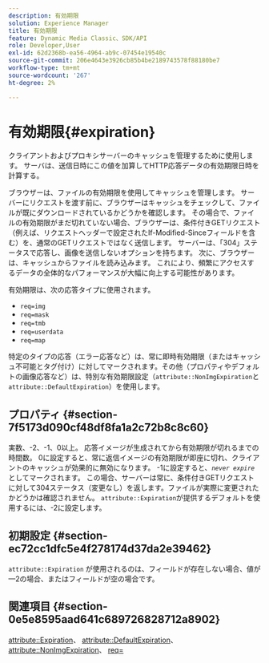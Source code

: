 ```yaml
---
description: 有効期限
solution: Experience Manager
title: 有効期限
feature: Dynamic Media Classic、SDK/API
role: Developer,User
exl-id: 62d2368b-ea56-4964-ab9c-07454e19540c
source-git-commit: 206e4643e3926cb85b4be2189743578f88180be7
workflow-type: tm+mt
source-wordcount: '267'
ht-degree: 2%

---
```


# 有効期限{#expiration}

クライアントおよびプロキシサーバーのキャッシュを管理するために使用します。 サーバは、送信日時にこの値を加算してHTTP応答データの有効期限日時を計算する。

ブラウザーは、ファイルの有効期限を使用してキャッシュを管理します。 サーバーにリクエストを渡す前に、ブラウザーはキャッシュをチェックして、ファイルが既にダウンロードされているかどうかを確認します。 その場合で、ファイルの有効期限がまだ切れていない場合、ブラウザーは、条件付きGETリクエスト（例えば、リクエストヘッダーで設定されたIf-Modified-Sinceフィールドを含む）を、通常のGETリクエストではなく送信します。 サーバーは、「304」ステータスで応答し、画像を送信しないオプションを持ちます。 次に、ブラウザーは、キャッシュからファイルを読み込みます。 これにより、頻繁にアクセスするデータの全体的なパフォーマンスが大幅に向上する可能性があります。

有効期限は、次の応答タイプに使用されます。

* `req=img`
* `req=mask`
* `req=tmb`
* `req=userdata`
* `req=map`

特定のタイプの応答（エラー応答など）は、常に即時有効期限（またはキャッシュ不可能とタグ付け）に対してマークされます。その他（プロパティやデフォルトの画像応答など）は、特別な有効期限設定（`attribute::NonImgExpiration`と`attribute::DefaultExpiration`）を使用します。

## プロパティ {#section-7f5173d090cf48df8fa1a2c72b8c8c60}

実数、-2、-1、0以上。 応答イメージが生成されてから有効期限が切れるまでの時間数。 0に設定すると、常に返信イメージの有効期限が即座に切れ、クライアントのキャッシュが効果的に無効になります。 -1に設定すると、*`never expire`*&#x200B;としてマークされます。 この場合、サーバーは常に、条件付きGETリクエストに対して304ステータス（変更なし）を返します。ファイルが実際に変更されたかどうかは確認されません。 `attribute::Expiration`が提供するデフォルトを使用するには、-2に設定します。

## 初期設定 {#section-ec72cc1dfc5e4f278174d37da2e39462}

`attribute::Expiration` が使用されるのは、フィールドが存在しない場合、値が —2の場合、またはフィールドが空の場合です。

## 関連項目 {#section-0e5e8595aad641c689726828712a8902}

[attribute::Expiration](../../../../../../is-api/image-catalog/image-serving-api-ref/c-image-catalog-reference/c-attributes-reference/r-expiration.md#reference-a0bf4686425d4e00b8014c4950fb62b7)、 [attribute::DefaultExpiration](../../../../../../is-api/image-catalog/image-serving-api-ref/c-image-catalog-reference/c-attributes-reference/r-defaultexpiration.md#reference-0526166fab654fceb243b75d1ea4f0cf)、 [attribute::NonImgExpiration](../../../../../../is-api/image-catalog/image-serving-api-ref/c-image-catalog-reference/c-attributes-reference/r-nonimgexpiration.md#reference-a8066cd0d24b4ea98100ade4821f1f9d)、 [req=](../../../../../../is-api/http-ref/image-serving-api-ref/c-http-protocol-reference/c-command-reference/r-req/r-req.md#reference-907cdb4a97034db7ad94695f25552e76)
